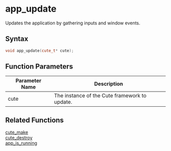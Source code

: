 # app_update

Updates the application by gathering inputs and window events.

## Syntax

```cpp
void app_update(cute_t* cute);
```

## Function Parameters

Parameter Name | Description
--- | ---
cute | The instance of the Cute framework to update.

## Related Functions

[cute_make](https://github.com/RandyGaul/cute_framework/blob/master/doc/cute/cute_make.md)  
[cute_destroy](https://github.com/RandyGaul/cute_framework/blob/master/doc/cute/cute_destroy.md)  
[app_is_running](https://github.com/RandyGaul/cute_framework/blob/master/doc/cute/app_is_running.md)  
